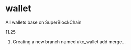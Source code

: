 # wallet
All wallets base on SuperBlockChain

11.25 
1. Creating a new branch named ukc_wallet add merge...
